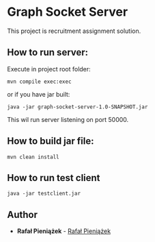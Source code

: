 # Graph Socket Server

This project is recruitment assignment solution.

## How to run server:

Execute in project root folder: 

```
mvn compile exec:exec
```

or if you have jar built:

```
java -jar graph-socket-server-1.0-SNAPSHOT.jar 

```
This wil run server listening on port 50000.
    
## How to build jar file:

```
mvn clean install

```

## How to run test client

```
java -jar testclient.jar
```


## Author

* **Rafał Pieniążek** - [Rafał Pieniążek](https://github.com/rpieniazek)
